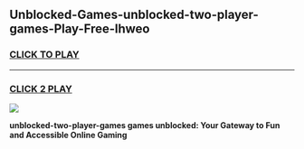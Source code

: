 
## Unblocked-Games-unblocked-two-player-games-Play-Free-lhweo
<h3>
<a href="https://premium76.site?title=unblocked-two-player-games&ref=21A">CLICK TO PLAY</a></h3>
<hr>

<h3>
<a href="https://premium76.site?title=unblocked-two-player-games&ref=21A">CLICK 2 PLAY</a>
  
</h3>

<a href="https://premium76.site?title=unblocked-two-player-games&ref=21A"><img src="https://clearcache.store/games.png"></a>


**unblocked-two-player-games games unblocked: Your Gateway to Fun and Accessible Online Gaming**
